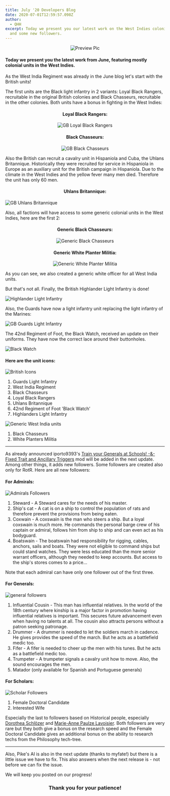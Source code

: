 ```yaml
---
title: July '20 Developers Blog
date: 2020-07-01T12:59:57.098Z
author:
  - QHH
excerpt: Today we present you our latest work on the West Indies colonial units
  and some new followers.
---
```

<center>

![Preview Pic](../_img/preview-july-20-blog.png)

</center>

#### Today we present you the latest work from June, featuring mostly colonial units in the West Indies.

As the West India Regiment was already in the June blog let's start with the British units!

The first units are the Black light infantry in 2 variants: Loyal Black Rangers, recruitable in the original British colonies and Black Chasseurs, recruitable in the other colonies. Both units have a bonus in fighting in the West Indies:

<center>

#### Loyal Black Rangers:

![GB Loyal Black Rangers](../_img/gb-loyal-black-rangers.jpg)

#### Black Chasseurs:

![GB Black Chasseurs](../_img/gb-black-chasseurs.jpg)

</center>

Also the British can recruit a cavalry unit in Hispaniola and Cuba, the Uhlans Britannique. Historically they were recruited for service in Hispaniola in Europe as an auxiliary unit for the British campaign in Hispaniola. Due to the climate in the West Indies and the yellow fever many men died. Therefore the unit has only 60 men.

#### <center>Uhlans Britannique:

![GB Uhlans Britannique](../_img/gb-ulhans-britannique.jpg)

</center>

Also, all factions will have access to some generic colonial units in the West Indies, here are the first 2:

<center>

#### Generic Black Chasseurs:

![Generic Black Chasseurs](../_img/generic-black-chasseurs.jpg)

#### Generic White Planter Militia:

![Generic White Planter Militia](../_img/generic-white-militia-2.jpg)

</center>

As you can see, we also created a generic white officer for all West India units.

But that's not all. Finally, the British Highlander Light Infantry is done!

![Highlander Light Infantry](../_img/gb-light-highlanders.jpg)

Also, the Guards have now a light infantry unit replacing the light infantry of the Marines:

![GB Guards Light Infantry](../_img/gb-guards-light-infantry.jpg)

The 42nd Regiment of Foot, the Black Watch, received an update on their uniforms. They have now the correct lace around their buttonholes.

![Black Watch](../_img/gb-black-watch.jpg)

#### Here are the unit icons:

![British Icons](../_img/july-update-britain-units-icons.png)

1. Guards Light Infantry 
2. West India Regiment
3. Black Chasseurs
4. Loyal Black Rangers
5. Uhlans Britannique
6. 42nd Regiment of Foot 'Black Watch'
7. Highlanders Light Infantry

![Generic West India units](../_img/july-update-generic-west-indian-units-icons.png)

1. Black Chasseurs
2. White Planters Militia

- - -

As already announced iporto9393's [Train your Generals at Schools! -&- Fixed Trait and Ancillary Triggers](https://www.twcenter.net/forums/showthread.php?798721-SUBMOD-Train-your-Generals-at-Schools!-amp-Fixed-Trait-and-Ancillary-Triggers) mod will be added in the next update. Among other things, it adds new followers. Some followers are created also only for RotR. Here are all new followers:

#### For Admirals:

![Admirals Followers](../_img/july-update-admirals-followers.png)

1. Steward - A Steward cares for the needs of his master.
2. Ship's cat - A cat is on a ship to control the population of rats and therefore prevent the provisions from being eaten.
3. Coxwain - A coxswain is the man who steers a ship. But a loyal coxswain is much more. He commands the personal barge crew of his captain or admiral, follows him from ship to ship and can even act as his bodyguard.
4. Boatswain - The boatswain had responsibility for rigging, cables, anchors, sails and boats. They were not eligible to command ships but could stand watches. They were less educated than the more senior warrant officers, although they needed to keep accounts. But access to the ship's stores comes to a price...

Note that each admiral can have only one follower out of the first three.

#### For Generals:

![general followers](../_img/july-update-general-followers.png)

1. Influential Cousin - This man has influential relatives. In the world of the 18th century where kinship is a major factor in promotion having influential relatives is important. This secures future advancement even when having no talents at all. The cousin also attracts persons without a patron seeking patronage.
2. Drummer - A drummer is needed to let the soldiers march in cadence. He gives provides the speed of the march. But he acts as a battlefield medic too.
3. Fifer - A fifer is needed to cheer up the men with his tunes. But he acts as a battlefield medic too.
4. Trumpeter - A trumpeter signals a cavalry unit how to move. Also, the sound encourages the men.
5. Matador (only available for Spanish and Portuguese generals)

#### For Scholars:

![Scholar Followers](../_img/july-update-scholar-followers.png)

1. Female Doctoral Candidate
2. Interested Wife

Especially the last to followers based on Historical people, especially [Dorothea Schlözer](https://en.wikipedia.org/wiki/Dorothea_von_Rodde-Schl%C3%B6zer) and [Marie-Anne Paulze Lavoisier](https://en.wikipedia.org/wiki/Marie-Anne_Paulze_Lavoisier). Both followers are very rare but they both give a bonus on the research speed and the Female Doctoral Candidate gives an additional bonus on the ability to research techs from the Philosophy tech-tree.

- - -

Also, Pike's AI is also in the next update (thanks to myfate!) but there is a little issue we have to fix. This also answers when the next release is - not before we can fix the issue.

We will keep you posted on our progress!

<center>

### Thank you for your patience!

</center>